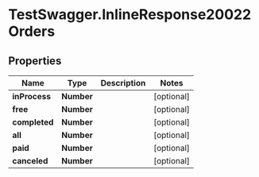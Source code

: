 # TestSwagger.InlineResponse20022Orders

## Properties

Name | Type | Description | Notes
------------ | ------------- | ------------- | -------------
**inProcess** | **Number** |  | [optional] 
**free** | **Number** |  | [optional] 
**completed** | **Number** |  | [optional] 
**all** | **Number** |  | [optional] 
**paid** | **Number** |  | [optional] 
**canceled** | **Number** |  | [optional] 


